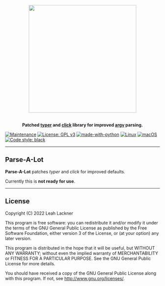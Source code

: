 <div align="center">
<img src="https://raw.githubusercontent.com/leahevy/parsealot/master/img/parsealot.png" width="350px"/> 
</div>
<br/>

<p align="center">
<b> Patched <u>typer</u> and <u>click</u> library for improved <u>argv</u> parsing.</b> 
</p>

[![Maintenance](https://img.shields.io/badge/Maintained%3F-yes-green.svg)](https://GitHub.com/leahevy/gitclone/graphs/commit-activity)
[![License: GPL v3](https://img.shields.io/badge/License-GPLv3-blue.svg)](https://www.gnu.org/licenses/gpl-3.0)
[![made-with-python](https://img.shields.io/badge/Made%20with-Python-1f425f.svg)](https://www.python.org/)
[![Linux](https://svgshare.com/i/Zhy.svg)](https://svgshare.com/i/Zhy.svg)
[![macOS](https://svgshare.com/i/ZjP.svg)](https://svgshare.com/i/ZjP.svg)
[![Code style: black](https://img.shields.io/badge/code%20style-black-000000.svg)](https://github.com/psf/black)

---

## Parse-A-Lot

**Parse-A-Lot** patches *typer* and *click* for improved defaults.

Currently this is **not ready for use**.

---

## License

Copyright (C)  2022 Leah Lackner

This program is free software: you can redistribute it and/or modify
it under the terms of the GNU General Public License as published by
the Free Software Foundation, either version 3 of the License, or
(at your option) any later version.

This program is distributed in the hope that it will be useful,
but WITHOUT ANY WARRANTY; without even the implied warranty of
MERCHANTABILITY or FITNESS FOR A PARTICULAR PURPOSE.  See the
GNU General Public License for more details.

You should have received a copy of the GNU General Public License
along with this program.  If not, see <http://www.gnu.org/licenses/>.